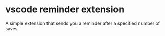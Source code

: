 # vscode reminder extension
 A simple extension that sends you a reminder after a specified number of saves
